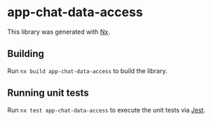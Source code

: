 # app-chat-data-access

This library was generated with [Nx](https://nx.dev).

## Building

Run `nx build app-chat-data-access` to build the library.

## Running unit tests

Run `nx test app-chat-data-access` to execute the unit tests via [Jest](https://jestjs.io).
